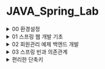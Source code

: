 # JAVA_Spring_Lab


<details>
<summary>00 환경설정</summary>
<div markdown="1">

## 프로젝트 생성
### - start.spring.io
여기 사이트에서 프로젝트를 빌드 할 수 있다. 
### - MAVEN vs Gradle ??
전체적인 빌드시스템 혹은 프로젝트 관리 방식을 말한다. 라이브러리를 어떻게 긁어와 관리할 것인지
라이프 사이클을 어떻게 설정하는지의 차이가 정해진다. 현재는 Gradle을 많이 사용하는 추세임 훨 빠르고 최신기술이다.
### - Spring Web, Thymeleaf
각자는 우리가 기본적으로 사용하게 될 라이브러리. 프로젝트를 생성할 때 dependencies를 선택하여 라이브러리를 긁어올 수 있다.
## 라이브러리 살펴보기
우리가 긁어온 라이브러리는 Spring Web, Thymeleaf 하지만 Externel Libraries를 살펴보면 훨씬 많은 양의 라이브러리들이 임포트 되어 있는 것을 확인할 수 있다.
이는 우리가 긁어온 라이브러리들이 구동되기 위해 의존하는 라이브러리들로 Gradle 방식이 의존하는 모든 라이브러리들을 관리하는 모습을 보인다.
## View 환경설정
고객의 요청을 수행하여 화면을 보이는 데에는 3가지 방식이 있다.
### 1. static
적어놓은 html을 별도의 작업 없이 웹서버가 요청한 쪽으로 넘겨준다.
### 2. Template MVC
http 리퀘스트 도착하면 스프링 부트 프로젝트의 내장 서버인 톰캣 서버가 컨트롤러 속 @GetMapping 어노테이션을 뒤지면서 요청한 url이랑 매핑되는 메소드를 찾는다.
이어 해당 메소드가 실행되고 메소드는 View Resolver에게 html 파일 이름과 모델을 보낸다. View Resolver는 템플릿 엔진을 이용, 해당 html 파일에서 모델등의 값과 함께 html 파일을 렌더링하고 요청한 쪽으로 반환하다.
우리의 실습에서 import한 Thymeleaf가 템플릿 엔진임
### 3. API
http 리퀘스트를 받고 메소드를 찾아가지만 @ResponseBody 라는 어노테이션을 사용. 렌더링이나 html 파일을 뿌리는 것이 아닌 Body부를 직접 넘겨주는 방식이다.

## 빌드하고 실행하기
https://dev-gorany.tistory.com/281
</div>
</details>

<details>
<summary>01 스프링 웹 개발 기초</summary>
<div markdown="1">

## 정적 컨텐츠
이전에 00 환경설정에서 설명했던 것처럼 http 요청에 반응하여 html 파일을 그냥 뿌려주는 방식이다. 다만 주의 할 점은 스프링 부트 속 톰 캣 서버에 요청이 오게 되면 바로 resources의 static으로 찾아가지 않고 먼저 컨트롤러를 뒤진다.
컨트롤러를 찾지 못하고 매핑된 메소드를 찾지 못하면 static에서 html파일을 찾는 것이다.
순서가 후위임을 기억하자.


![img.png](img.png)


## MVC와 템플릿 엔진
mvc패턴은 디자인 패턴 중 하나를 말한다. Model, View, Controller의 약자로 프로젝트의 구성 요소를 세가지의 역할로 구분한 패턴이다.


![img_1.png](img_1.png)


사용자가 controller를 조작하면 컨트롤러는 model을 통해서 데이터를 가져오고 그 정보를 바탕으로 시각적인 표현을 담당하는 View를 제어해서 사용자에게 전달함

### Model
애플리케이션의 정보 데이터를 나타낸다. 데이터베이스, 처음의 정의하는 상수, 초기화값, 변수 등을 뜻함
사용자가 편집하길 원하는 모든 데이터를 다룰 수 있어야 하며 뷰나 컨트롤러에 대해서 어떤 정보도 알지 못하게 설계함으로써 객체의 응집성을 지켜야한다.
### View
사용자 인터페이스 요소들을 나타낸다. 즉 데이터 및 객체의 입력, 그리고 보여주는 출력만을 담당
모델이 가지고 있는 정보를 따로 저장하는게 아닌 받아서 화면에 적절한 방식으로 뿌리는 역할만을 수행!
### Controller
데이터와 사용자 인터페이스 요소들을 잇는 다리 역할을 한다. 여러 이벤트들을 처리하는 부분을 뜻한 다는 것
컨트롤러는 둘 사이를 중재하기에 모델이나 뷰등에 대해서 알고 있어야 하는 점이 다른 요소들과 다른 점이다.
### 템플릿, 템플릿 엔진


![img_2.png](img_2.png)


요청이 들어오면 내장 톰캣 서버에서 컨트롤러의 메소드를 뒤지고 같은 이름으로 매핑된 메소드를 찾는다. ViewResolver에게 메소드의 반환값을 전달하고 ViewResolver는 템플릿 엔진 처리를 마치고 HTML파일을 반환하는 방식
## API
@ResponseBody 어노테이션을 컨트롤러 안에 있는 메소드에 붙여주게 되면 해당메소드는 동작할 때 ViewResolver를 사용하지 않는다.
대신에 HTTP의 Body에 문자 내용을 직접 반환한다.
즉 http 요청에 응답하여 반환하는 response의 바디를 직접 쓰는 것


![img_3.png](img_3.png)


그림처럼 ViewResolver대신에 HttpMessageConverter가 작동하게 되고 문자의 처리는 String Converter, 객체의 처리는 JsonConverter가 작동하게 된다. 


</div>
</details>

<details>
<summary>02 회원관리 예제 백엔드 개발</summary>
<div markdown="1">

## 비즈니스 요구사항 
데이터 : 회원ID, 이름
기능 : 회원 등록, 조회
아직 데이터 저장소가 선정되지 않음 -> 인터페이스로 만들고 내부의 저장소 우선 사용


![img_4.png](img_4.png)


## MemberRepository
여기 interface에서 Optional<Member> findById (Long id);
라는 미구현 메소드를 볼 수 있는데 Optional은 널처리에 많이 쓰이는 방식으로 Optional로 감싸면 
널처리가 쉬워진다.
```java
public Optional<Member> findByid(Long id) {
        return Optional.ofNullable(store.get(id));
        }

```
스트림과 람다식을 이용한 findByName
```java
public Optional<Member> findByName(String name) {
    return store.values().stream() //value는 맵의 값들을 콜렉션 형태로 반환 .stream()은 
        .filter(member -> member.getName().equals(name))
        .findAny(); //하나라도 찾으면 
}
```
자바 실무에서 List를 자주쓴다. 인터페이스임을 기억하자!
```java
    @Override
    public List<Member> findAll() {
        return new ArrayList<>(store.values());
    }

```

## Test Case
메인 메소드 계속해서 돌리면서 체크하면 오버헤드 쩐다. 코드를 코드로 검토하자
--> junit이라는 프레임워크 사용 테스트를 간편하게 할 수 있다. 

assert를 이용한 방법
```java
@Test //이게 junit에서 제공하는 거
    public void save() {
        Member member = new Member();
        member.setName("spring");

        repository.save(member);

        Member result = repository.findById(member.getId()).get();
        //System.out.println("result = " + (result == member));
        //Assertions.assertEquals(member, result); 
        assertThat(member).isEqualTo(result); //alt enter -> 스태틱 임포트
    }
```
모든 테스트는 순서가 보장되지 않으니 저장소 같은 곳을 건드릴 때 생각하고 사용하자
여담 : 테스트를 먼저 만들고 구현을 나중에 하는 방식을 테스트 주도 개발, TTD라고 함
//given
//when
//then으로 구분하면 보기 쉬움
```java
    @AfterEach 
    // 메소드 테스트가 끝날때마다 실행되는 콜백 메소드
    //콜백 메소드 : 어떤 이벤트가 발생했거나 특정 시점에 도달했을 때 시스템에서 호출하는 함수!
    public void afterEach() {
        repository.clearStore();
    }
```
## Member Service 
```java
    public Long join(Member member) {
        Optional<Member> result = memberRepository.findByName(member.getName());
        result.ifPresent(m -> { //result는 옵셔널 
            throw new IllegalStateException("이미 존재하는 회원입니다.");
        });
        memberRepository.save(member);
        return member.getId();
    }

```
##Member Service Test
예외가 올바르게 터지는지 확인하는 법 try catch 보다 편한 문법은 assertThrows

```java
        assertThrows(IllegalStateException.class, () -> memberService.join(member2));
        //람다를 실행할 건데 앞의 오류가 터져야함 안터지면 test fail
/*
        try {
            memberService.join(member2);
            fail();
        }
        catch (IllegalStateException e) {
            assertThat(e.getMessage()).isEqualTo("이미 존재하는 회원입니다.");
        }
```

```java
    @BeforeEach
    public void beforeEach() {
        memberRepository = new MemoryMemberRepository();
        memberService = new MemberService(memberRepository);
        //멤버 서비스 입장에서 레포를 직접 만들지 않고 외부에서 받네? -> dependency injection 의존성 주입 di
        
    }
    @AfterEach
    public void afterEach() {
        memberRepository.clearStore();
    }
```
</div>
</details>

<details>
<summary>03 스프링 빈과 의존관계</summary>

## 스프링 빈과 스프링 컨테이너
## 스프링 빈이란 ?
스프링 빈은 스프링 컨테이너에 의해 관리되는 자바 객체(POJO)를 의미한다. 스프링 컨테이너에 스프링 빈이 등록된다라는 표현을 사용하며 스프링 빈은 디폴트로 싱글톤으로써 하나만 저장되어 관리된다.
## 스프링 컨테이너
스프링 컨테이너는 스프링 빈의 생명 주기를 관리하며, 생성된 스프링 빈들에게 추가적인 기능을 제공하는 역할을 한다. IoC와 DI의 원리가 스프링 컨테이너에 적용된다.

개발자는 new 연산자, 인터페이스 호출, 팩토리 호출 방식으로 객체를 생성하고 소멸하지만, 스프링 컨테이너를 사용하면 해당 역할을 대신해 준다. 즉, 제어 흐름을 외부에서 관리하게 된다. 또한, 객체들 간의 의존 관계를 스프링 컨테이너가 런타임 과정에서 알아서 만들어 준다.

## @Autowired
생성자에 사용되는 어노테이션으로 스프링 컨테이너에서 스프링 빈으로써 관리되고 있는 인스턴스화된 객체를 생성자의 입력인자로 주입시킨다.
즉 생성자를 통한 의존성 주입과 스프링 빈이 핵심 키워드임
```java 
    @Autowired
    public MemberController(MemberService memberService) {
        this.memberService = memberService;
    }
```
## 스프링 빈을 생성하는 두가지 방법
### 첫번째 컴포넌트 스캔
어노테이션을 활용하는 방법으로 @Component (혹은 @Controller, @Service 등등..)를 붙임으로써 스프링 빈으로 등록해야할 클래스를 알리는 방식이다.
참고로 Service 등등은 Component인데 조금 더 특수화된 것임

컴포넌트 스캔은 모든 파일을 대상으로 진행되는가? 실행코드가 포함된 패키지 포함 그 하위의 파일들만 스캔한다.

### 두번째 자바코드로
실무에서 자주 쓰이는 방식 컨피규레이션 어노테이션이 붙은 설정 파일을 통해 bean으로 관리할 대상을 지정하는 방법
```java
@Configuration
public class SpringConfig {

    @Bean
    public MemberService memberService() {
        return new MemberService(memberRepository());
    }
    @Bean
    public MemoryMemberRepository memberRepository() {
        return new MemoryMemberRepository();
    }
}
```

## 참고
실무에서는 주로 정형화된 컨트롤러 서비스 리포지토리 같은 코드는 컴포넌트 스캔을 이용한다. 다만 정형화 되지 않거나 상황에 따라 구현 클래스를 변경해야 하면 설정을 통해 스프링 빈으로 등록한다.

바뀔 가능성이 있는게 존재 한다면 Repos나 등등.. 설정에서 다른 걸 bean으로 생성해버리는게 훨씬 간편하다는 뜻 기존에 있던 코드를 바꿀 필요가 음슴

## Dependencies Injection (DI, 의존성 주입)
의존관계를 외부에서 결정하고 주입하는 것 하나의 객체가 다른 객체의 의존성을 제공하는 테크닉이다.
의존성 주입에는 세가지 방식이 존재함

필드 주입 : 필드에서 주입이 되는 것 but 바꿀 수 있는 방법이 없다

세터 주입 : 세터를 통해 주입하는 것 너무 쉽게 변동 가능함으로 문제가 있음 

생성자 주입 : 권장하는 스타일, 생성자를 통해 의존관계가 주입되는 것





</div>
</details>

<details>
<summary>편리한 단축키</summary>
<div markdown="1">

shift + f6 : 변수이름 같은거 한꺼번에 바꾸기

alt + enter : static도 임포트 가능

crtl + alt + m : 해당 식을 메소드로 추출

crtl + shift + t : 해당클래스의 테스트 클래스 만들기

crtl(command) + alt(option) + v : 함수 표현식만 쓰고 리턴값을 받고 싶을때 사용

</div>
</details>